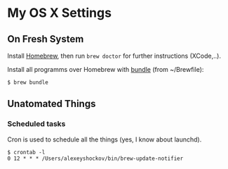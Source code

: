 # My OS X Settings

## On Fresh System

Install [Homebrew](http://brew.sh/), then run `brew doctor` for further instructions (XCode,..).

Install all programms over Homebrew with [bundle](https://github.com/Homebrew/homebrew-bundle) (from ~/Brewfile):
```
$ brew bundle
```

## Unatomated Things

### Scheduled tasks

Cron is used to schedule all the things (yes, I know about launchd).

```
$ crontab -l
0 12 * * * /Users/alexeyshockov/bin/brew-update-notifier
```
